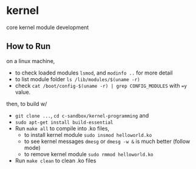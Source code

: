 # kernel

core kernel module development

## How to Run

on a linux machine, 

- to check loaded modules `lsmod`, and `modinfo ..` for more detail
- to list module folder `ls /lib/modules/$(uname -r)`
- check `cat /boot/config-$(uname -r) | grep CONFIG_MODULES` with `=y` value.

then, to build w/
- `git clone ...`, `cd c-sandbox/kernel-programming` and
- `sudo apt-get install build-essential`
- Run `make all` to compile into .ko files,
    - to install kernel module `sudo insmod helloworld.ko`
    - to see kernel messages `dmesg` or `dmesg -w &` is much better (follow mode)
    - to remove kernel module `sudo rmmod helloworld.ko`
- Run `make clean` to clean .ko files